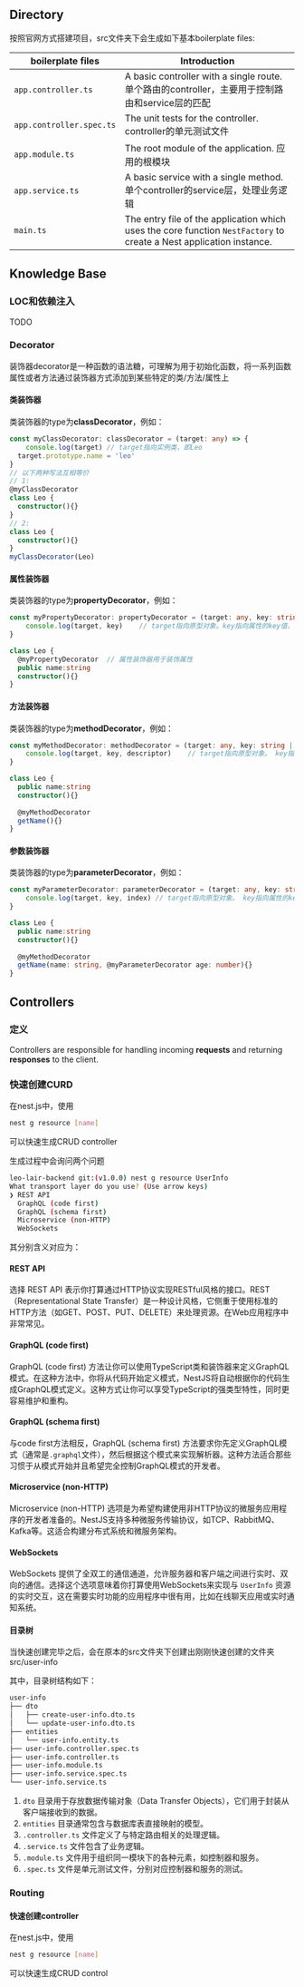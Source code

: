## Directory

按照官网方式搭建项目，src文件夹下会生成如下基本boilerplate files:

| boilerplate files        | Introduction                                                 |
| ------------------------ | ------------------------------------------------------------ |
| `app.controller.ts`      | A basic controller with a single route. 单个路由的controller，主要用于控制路由和service层的匹配 |
| `app.controller.spec.ts` | The unit tests for the controller. controller的单元测试文件  |
| `app.module.ts`          | The root module of the application. 应用的根模块             |
| `app.service.ts`         | A basic service with a single method. 单个controller的service层，处理业务逻辑 |
| `main.ts`                | The entry file of the application which uses the core function `NestFactory` to create a Nest application instance. |



## Knowledge Base

### LOC和依赖注入

TODO



### Decorator

装饰器decorator是一种函数的语法糖，可理解为用于初始化函数，将一系列函数属性或者方法通过装饰器方式添加到某些特定的类/方法/属性上

#### 类装饰器

类装饰器的type为**classDecorator**，例如：

```typescript
const myClassDecorator: classDecorator = (target: any) => {
	console.log(target)	// target指向实例类，即Leo
  target.prototype.name = 'leo'
}
// 以下两种写法互相等价
// 1:
@myClassDecorator
class Leo {
  constructor(){}
}
// 2:
class Leo {
  constructor(){}
}
myClassDecorator(Leo)
```



#### 属性装饰器

类装饰器的type为**propertyDecorator**，例如：

```typescript
const myPropertyDecorator: propertyDecorator = (target: any, key: string | symbol) => {
	console.log(target, key)	// target指向原型对象。key指向属性的key值，即name
}

class Leo {
  @myPropertyDecorator	// 属性装饰器用于装饰属性
  public name:string
  constructor(){}
}
```



#### 方法装饰器

类装饰器的type为**methodDecorator**，例如：

```typescript
const myMethodDecorator: methodDecorator = (target: any, key: string | symbol, descriptor: PropertyDescriptor) => {
	console.log(target, key, descriptor)	// target指向原型对象。 key指向属性的key值，即getName。descriptor为方法的操作对象，{ writable, enumerable, configurable }
}

class Leo {
  public name:string
  constructor(){}
  
  @myMethodDecorator
  getName(){}
}
```



#### 参数装饰器

类装饰器的type为**parameterDecorator**，例如：

```typescript
const myParameterDecorator: parameterDecorator = (target: any, key: string | symbol, index: number) => {
	console.log(target, key, index)	// target指向原型对象。 key指向属性的key值，即getName。index为索引，参数所在位置，即1
}

class Leo {
  public name:string
  constructor(){}
  
  @myMethodDecorator
  getName(name: string, @myParameterDecorator age: number){}
}
```





## Controllers

### 定义

Controllers are responsible for handling incoming **requests** and returning **responses** to the client.



### 快速创建CURD

在nest.js中，使用

```bash
nest g resource [name]
```

可以快速生成CRUD controller

生成过程中会询问两个问题

```bash
leo-lair-backend git:(v1.0.0) nest g resource UserInfo
What transport layer do you use? (Use arrow keys)
❯ REST API 
  GraphQL (code first) 
  GraphQL (schema first) 
  Microservice (non-HTTP) 
  WebSockets 
```

其分别含义对应为：

#### REST API

选择 REST API 表示你打算通过HTTP协议实现RESTful风格的接口。REST（Representational State Transfer）是一种设计风格，它侧重于使用标准的HTTP方法（如GET、POST、PUT、DELETE）来处理资源。在Web应用程序中非常常见。

#### GraphQL (code first)

GraphQL (code first) 方法让你可以使用TypeScript类和装饰器来定义GraphQL模式。在这种方法中，你将从代码开始定义模式，NestJS将自动根据你的代码生成GraphQL模式定义。这种方式让你可以享受TypeScript的强类型特性，同时更容易维护和重构。

#### GraphQL (schema first)

与code first方法相反，GraphQL (schema first) 方法要求你先定义GraphQL模式（通常是`.graphql`文件），然后根据这个模式来实现解析器。这种方法适合那些习惯于从模式开始并且希望完全控制GraphQL模式的开发者。

#### Microservice (non-HTTP)

Microservice (non-HTTP) 选项是为希望构建使用非HTTP协议的微服务应用程序的开发者准备的。NestJS支持多种微服务传输协议，如TCP、RabbitMQ、Kafka等。这适合构建分布式系统和微服务架构。

#### WebSockets

WebSockets 提供了全双工的通信通道，允许服务器和客户端之间进行实时、双向的通信。选择这个选项意味着你打算使用WebSockets来实现与 `UserInfo` 资源的实时交互，这在需要实时功能的应用程序中很有用，比如在线聊天应用或实时通知系统。



#### 目录树

当快速创建完毕之后，会在原本的src文件夹下创建出刚刚快速创建的文件夹src/user-info

其中，目录树结构如下：

```md
user-info
├── dto
│   ├── create-user-info.dto.ts
│   └── update-user-info.dto.ts
├── entities
│   └── user-info.entity.ts
├── user-info.controller.spec.ts
├── user-info.controller.ts
├── user-info.module.ts
├── user-info.service.spec.ts
└── user-info.service.ts
```

1. `dto` 目录用于存放数据传输对象（Data Transfer Objects），它们用于封装从客户端接收到的数据。
2. `entities` 目录通常包含与数据库表直接映射的模型。
3. `.controller.ts` 文件定义了与特定路由相关的处理逻辑。
4. `.service.ts` 文件包含了业务逻辑。
5. `.module.ts` 文件用于组织同一模块下的各种元素，如控制器和服务。
6. `.spec.ts` 文件是单元测试文件，分别对应控制器和服务的测试。





### Routing



#### 快速创建controller

在nest.js中，使用

```bash
nest g resource [name]
```

可以快速生成CRUD control
